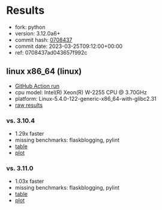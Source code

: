 # Results

- fork: python
- version: 3.12.0a6+
- commit hash: [0708437](https://github.com/python/cpython/commit/0708437)
- commit date: 2023-03-25T09:12:00+00:00
- ref: 0708437ad043657f992c

## linux x86_64 (linux)

- [GitHub Action run](https://github.com/faster-cpython/benchmarking/actions/runs/4519800249)
- cpu model: Intel(R) Xeon(R) W-2255 CPU @ 3.70GHz
- platform: Linux-5.4.0-122-generic-x86_64-with-glibc2.31
- [raw results](bm-20230325-linux-x86_64-python-0708437ad043657f992c-3.12.0a6%2B-0708437.json)

### vs. 3.10.4

- 1.29x faster
- missing benchmarks: flaskblogging, pylint
- [table](bm-20230325-linux-x86_64-python-0708437ad043657f992c-3.12.0a6%2B-0708437-vs-3.10.4.md)
- [plot](bm-20230325-linux-x86_64-python-0708437ad043657f992c-3.12.0a6%2B-0708437-vs-3.10.4.png)

### vs. 3.11.0

- 1.03x faster
- missing benchmarks: flaskblogging, pylint
- [table](bm-20230325-linux-x86_64-python-0708437ad043657f992c-3.12.0a6%2B-0708437-vs-3.11.0.md)
- [plot](bm-20230325-linux-x86_64-python-0708437ad043657f992c-3.12.0a6%2B-0708437-vs-3.11.0.png)

